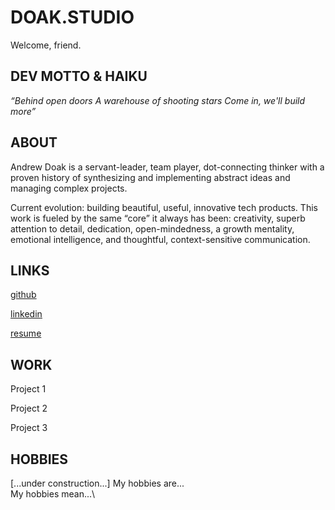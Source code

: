 # DOAK.STUDIO
Welcome, friend.

## DEV MOTTO & HAIKU
<i>“Behind open doors
A warehouse of shooting stars
Come in, we'll build more”</i>

## ABOUT
Andrew Doak is a servant-leader, team player, dot-connecting thinker with a proven history of synthesizing and implementing abstract ideas and managing complex projects. 

Current evolution: building beautiful, useful, innovative tech products. This work is fueled by the same “core” it always has been: creativity, superb attention to detail, dedication, open-mindedness, a growth mentality, emotional intelligence, and thoughtful, context-sensitive communication.

## LINKS
<a href="https://github.com/andrewdoak/" target="_blank" style="font-size: 1em">github</a>

<u><a href="https://www.linkedin.com/in/doak-andrew/" target="_blank" style="font-size: 1em">linkedin</a></u>

<a href="https://github.com/andrewdoak/doak.studio/blob/main/andrew-doak_resume.pdf" target="_blank" style="font-size: 1em">resume</a>


## WORK
Project 1

Project 2

Project 3

## HOBBIES
[...under construction...]
My hobbies are...\
My hobbies mean...\

